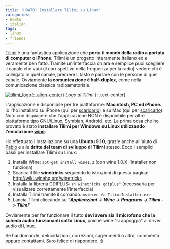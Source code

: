 ```yaml
---
title: 'HOWTO: Installare Tilimi su Linux'
categories:
- howto
- italian
tags:
- linux
- friends
---
```

[Tilimi](http://tilimi.com) è una fantastica applicazione che **porta il mondo
della radio a portata di computer o iPhone.** Tilimi è un progetto interamente
italiano ed e veramente ben fatto. Tramite un'interfaccia chiara e semplice
puoi scegliere il canale che vuoi (il corrispettivo della frequenza per la
radio) vedere chi è collegato in quel canale, premere il tasto e parlare con
le persone di quel canale. Ovviamente **la comunicazione è half-duplex**, come
nella comunicazione classica radioamatoriale.

[![tilimi_logo]({{site.url}}/assets/images/tilimi_logo.png){: .align-center}]({{site.url}}/assets/images/tilimi_logo.png)
_Logo di Tilimi_
{: .text-center}

L'applicazione è disponibile per tre piattaforme: **Macintosh, PC ed iPhone.**
Io l'ho installato su iPhone (qui per
[scaricarlo](http://itunes.apple.com/it/app/tilimi/id300848480?mt=8)) e su Mac
(qui per [scaricarlo](http://tilimi.com)). Noto con dispiacere che
l'applicazione NON è disponibile per altre piattaforme tipo GNU/Linux,
Symbian, Android, etc. La prima cosa che ho provato è stato **installare
Tilimi per Windows su Linux utilizzando l'emulazione
[wine](http://www.winehq.org/).**

Ho effettuato l'installazione su una **Ubuntu 9.10**, grazie anche all'aiuto
di [Pablo](http://www.berbell.com/) e alle **dritte del team di sviluppo di
Tilimi** stesso. Ecco i semplici passi per installare Tilimi su Linux:

  1. Installa Wine: `apt-get install wine1.2` (con wine 1.0.X l'installer non funziona)
  2. Scarica il file **winetricks** seguendo le istruzioni di questa pagina: <http://wiki.winehq.org/winetricks>
  3. Installa la libreria GDIPLUS: `sh winetricks gdiplus"` (necessaria per visualizare correttamente l'interfaccia)
  4. Installa Tilimi tramite il comando: `msiexec /a TilimiInstaller.exe`
  5. Lancia Tilimi cliccando su "**_Applicazioni -> Wine -> Programs -> Tilimi -> Tilimi_**"
  
Ovviamente per far funzionare il tutto **devi avere sia il microfono che la
scheda audio funzionanti sotto Linux**, poiché wine "si appoggia" ai driver
audio di Linux.

Se hai domande, delucidazioni, correzioni, sugerimenti o altro, commenta
oppure contattami. Saro felice di rispondere. :)
